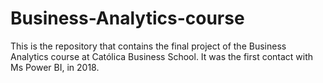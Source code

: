 # Business-Analytics-course
This is the repository that contains the final project of the Business Analytics course at Católica Business School. It was the first contact with Ms Power BI, in 2018.
